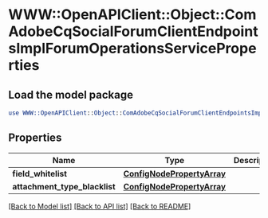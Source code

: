 # WWW::OpenAPIClient::Object::ComAdobeCqSocialForumClientEndpointsImplForumOperationsServiceProperties

## Load the model package
```perl
use WWW::OpenAPIClient::Object::ComAdobeCqSocialForumClientEndpointsImplForumOperationsServiceProperties;
```

## Properties
Name | Type | Description | Notes
------------ | ------------- | ------------- | -------------
**field_whitelist** | [**ConfigNodePropertyArray**](ConfigNodePropertyArray.md) |  | [optional] 
**attachment_type_blacklist** | [**ConfigNodePropertyArray**](ConfigNodePropertyArray.md) |  | [optional] 

[[Back to Model list]](../README.md#documentation-for-models) [[Back to API list]](../README.md#documentation-for-api-endpoints) [[Back to README]](../README.md)


